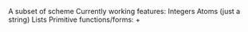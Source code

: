 A subset of scheme
Currently working features:
    Integers
    Atoms (just a string)
    Lists
    Primitive functions/forms:
        +
